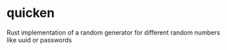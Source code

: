 # quicken
Rust implementation of a random generator for different random numbers like uuid or passwords
